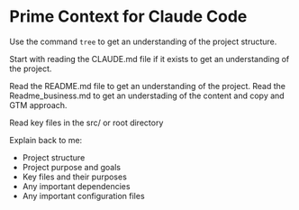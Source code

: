 # Prime Context for Claude Code

Use the command `tree` to get an understanding of the project structure.

Start with reading the CLAUDE.md file if it exists to get an understanding of the project.

Read the README.md file to get an understanding of the project.
Read the Readme_business.md to get an understading of the content and copy and GTM approach.


Read key files in the src/ or root directory

Explain back to me:
- Project structure
- Project purpose and goals
- Key files and their purposes
- Any important dependencies
- Any important configuration files